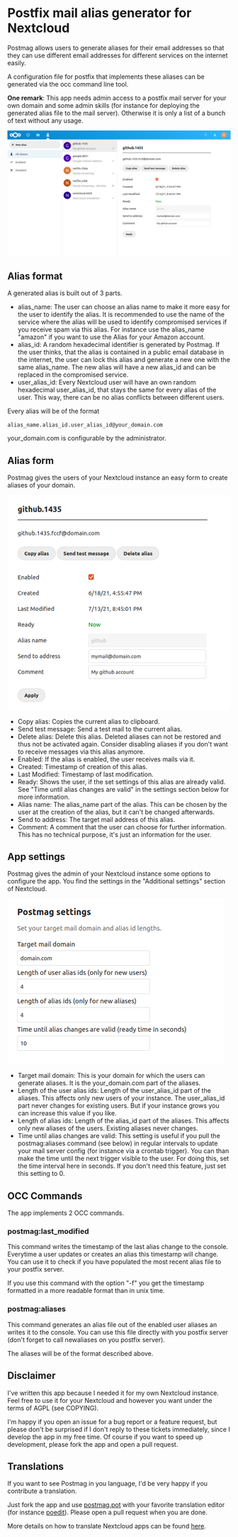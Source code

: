 # Postfix mail alias generator for Nextcloud

Postmag allows users to generate aliases for their email addresses so that they can use different email addresses for different services on the internet easily.

A configuration file for postfix that implements these aliases can be generated via the occ command line tool.

**One remark**: This app needs admin access to a postfix mail server for your own domain and some admin skills (for instance for deploying the generated alias file to the mail server). Otherwise it is only a list of a bunch of text without any usage.

![](screenshots/postmag.png)

## Alias format

A generated alias is built out of 3 parts.

* alias_name: The user can choose an alias name to make it more easy for the user to identify the alias. It is recommended to use the name of the service where the alias will be used to identify compromised services if you receive spam via this alias. For instance use the alias_name "amazon" if you want to use the Alias for your Amazon account.
* alias_id: A random hexadecimal identifier is generated by Postmag. If the user thinks, that the alias is contained in a public email database in the internet, the user can lock this alias and generate a new one with the same alias_name. The new alias will have a new alias_id and can be replaced in the compromised service.
* user_alias_id: Every Nextcloud user will have an own random hexadecimal user_alias_id, that stays the same for every alias of the user. This way, there can be no alias conflicts between different users.

Every alias will be of the format

```
alias_name.alias_id.user_alias_id@your_domain.com
```

your_domain.com is configurable by the administrator.

## Alias form

Postmag gives the users of your Nextcloud instance an easy form to create aliases of your domain.

![](screenshots/aliasform.png)

* Copy alias: Copies the current alias to clipboard.
* Send test message: Send a test mail to the current alias.
* Delete alias: Delete this alias. Deleted aliases can not be restored and thus not be activated again. Consider disabling aliases if you don't want to receive messages via this alias anymore.
* Enabled: If the alias is enabled, the user receives mails via it.
* Created: Timestamp of creation of this alias.
* Last Modified: Timestamp of last modification.
* Ready: Shows the user, if the set settings of this alias are already valid. See "Time until alias changes are valid" in the settings section below for more information.
* Alias name: The alias_name part of the alias. This can be chosen by the user at the creation of the alias, but it can't be changed afterwards.
* Send to address: The target mail address of this alias.
* Comment: A comment that the user can choose for further information. This has no technical purpose, it's just an information for the user.

## App settings

Postmag gives the admin of your Nextcloud instance some options to configure the app. You find the settings in the "Additional settings" section of Nextcloud.

![](screenshots/settings.png)

* Target mail domain: This is your domain for which the users can generate aliases. It is the your_domain.com part of the aliases.
* Length of the user alias ids: Length of the user_alias_id part of the aliases. This affects only new users of your instance. The user_alias_id part never changes for existing users. But if your instance grows you can increase this value if you like.
* Length of alias ids: Length of the alias_id part of the aliases. This affects only new aliases of the users. Existing aliases never changes.
* Time until alias changes are valid: This setting is useful if you pull the postmag:aliases command (see below) in regular intervals to update your mail server config (for instance via a crontab trigger). You can than make the time until the next trigger visible to the user. For doing this, set the time interval here in seconds. If you don't need this feature, just set this setting to 0.

## OCC Commands

The app implements 2 OCC commands.

### postmag:last_modified

This command writes the timestamp of the last alias change to the console. Everytime a user updates or creates an alias this timestamp will change. You can use it to check if you have populated the most recent alias file to your postfix server.

If you use this command with the option "-f" you get the timestamp formatted in a more readable format than in unix time.

### postmag:aliases

This command generates an alias file out of the enabled user aliases an writes it to the console. You can use this file directly with you postfix server (don't forget to call newaliases on you postfix server).

The aliases will be of the format described above.

## Disclaimer

I've written this app because I needed it for my own Nextcloud instance. Feel free to use it for your Nextcloud and however you want under the terms of AGPL (see COPYING).

I'm happy if you open an issue for a bug report or a feature request, but please don't be surprised if I don't reply to these tickets immediately, since I develop the app in my free time. Of course if you want to speed up development, please fork the app and open a pull request.

## Translations

If you want to see Postmag in you language, I'd be very happy if you contribute a translation.

Just fork the app and use [postmag.pot](translationfiles/templates/postmag.pot) with your favorite translation editor (for instance [poedit](https://poedit.net/)).
Please open a pull request when you are done.

More details on how to translate Nextcloud apps can be found [here](https://docs.nextcloud.com/server/latest/developer_manual/basics/front-end/l10n.html#manual-translation).
